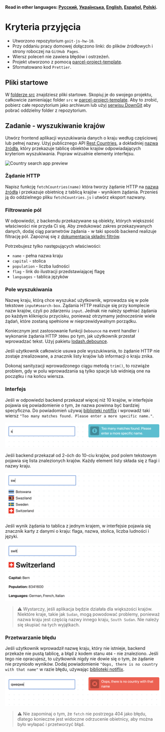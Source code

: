 **Read in other languages: [Русский](README.md), [Українська](README.ua.md),
[English](README.en.md), [Español](README.es.md), [Polski](README.pl.md).**

# Kryteria przyjęcia

- Utworzono repozytorium `goit-js-hw-10`.
- Przy oddaniu pracy domowej dołączono linki: do plików źródłowych i strony
  roboczej na `GitHub Pages`.
- Wiersz poleceń nie zawiera błędów i ostrzeżeń.
- Projekt utworzono z pomocą 
  [parcel-project-template](https://github.com/goitacademy/parcel-project-template).
- Sformatowano kod `Prettier`.

## Pliki startowe

W [folderze src](./src) znajdziesz pliki startowe. Skopiuj je do swojego projektu,
całkowicie zamieniając folder  `src` w
[parcel-project-template](https://github.com/goitacademy/parcel-project-template).
Aby to zrobić, pobierz całe repozytorium jako archiwum lub użyj
[serwisu DownGit](https://downgit.github.io/) aby pobrać oddzielny folder z
repozytorium.

## Zadanie - wyszukiwanie krajów

Utwórz frontend aplikacji wyszukiwania danych o kraju według częściowej 
lub pełnej nazwy. Użyj publicznego API
[Rest Countries](https://restcountries.eu/), a dokładniej
[nazwa źródła](https://restcountries.eu/#api-endpoints-name), który przekazuje tablicę
obiektów krajów odpowiadających kryteriom wyszukiwania. Popraw wizualnie
elementy interfejsu.

![Country search app preview](./preview/app-preview.gif)

### Żądanie HTTP

Napisz funkcję `fetchCountries(name)` która tworzy żądanie HTTP na
[nazwa źródła](https://restcountries.eu/#api-endpoints-name) i przekazuje obietnicę
z tablicą krajów - wynikiem żądania. Przenieś ją do oddzielnego pliku
`fetchCountries.js` i utwórz eksport nazwany.

### Filtrowanie pól

W odpowiedzi, z backendu przekazywane są obiekty, których większość właściwości nie
przyda Ci się. Aby zredukować zakres przekazywanych danych, dodaj ciąg parametrów
żądania - w taki sposób backend realizuje filtrację pól. Zapoznaj się z
[dokumentacją składni filtrów](https://restcountries.eu/#filter-response).

Potrzebujesz tylko następujących właściwości:

- `name` - pełna nazwa kraju
- `capital` - stolica
- `population` - liczba ludności
- `flag` - link do ilustracji przedstawiającej flagę
- `languages` - tablica języków

### Pole wyszukiwania

Nazwę kraju, którą chce wyszukać użytkownik, wprowadza się w pole tekstowe
`input#search-box`. Żądania HTTP realizuje się przy komplecie nazw krajów, czyli po
zdarzeniu `input`. Jednak nie należy spełniać żądania po każdym kliknięciu przycisku, ponieważ
otrzymamy jednocześnie wiele żądań, które zostaną spełnione w nieprzewidywalnym
porządku.

Koniecznym jest zastosowanie funkcji `Debounce` na event handler i wykonanie
żądania HTTP `300ms` po tym, jak użytkownik przestał wprowadzać tekst.
Użyj pakietu
[lodash.debounce](https://www.npmjs.com/package/lodash.debounce).

Jeśli użytkownik całkowicie usuwa pole wyszukiwania, to żądanie HTTP nie zostaje zrealizowane,
a znacznik listy krajów lub informacji o kraju znika.

Dokonaj sanityzacji wprowadzonego ciągu metodą `trim()`, to rozwiąże problem, gdy
w polu wprowadzania są tylko spacje lub widnieją one na początku i na końcu wiersza.

### Interfejs

Jeśli w odpowiedzi backend przekazał więcej niż 10 krajów, w interfejsie pojawia się
powiadomienie o tym, że nazwa powinna być bardziej specyficzna. Do powiadomień
używaj [biblioteki notiflix](https://github.com/notiflix/Notiflix#readme) i
wprowadź taki wiersz
`"Too many matches found. Please enter a more specific name."`.

![Too many matches alert](./preview/too-many-matches.png)

Jeśli backend przekazał od 2-óch do 10-ciu krajów, pod polem tekstowym pojawia się lista
znalezionych krajów. Każdy element listy składa się z flagi i nazwy kraju. 

![Country list UI](./preview/country-list.png)

Jeśli wynik żądania to tablica z jednym krajem, w interfejsie pojawia się
znacznik karty z danymi o kraju: flaga, nazwa, stolica, liczba ludności i
języki.

![Country info UI](./preview/country-info.png)

> ⚠️ Wystarczy, jeśli aplikacja będzie działała dla większości krajów. Niektóre
> kraje, takie jak `Sudan`, mogą powodować problemy, ponieważ nazwa kraju
> jest częścią nazwy innego kraju, `South Sudan`. Nie należy się skupiać
> na tych wyjątkach.

### Przetwarzanie błędu

Jeśli użytkownik wprowadził nazwę kraju, który nie istnieje, backend przekaże nie pustą
tablicę, a błąd z kodem stanu `404` - nie znaleziono. Jeśli tego nie opracujesz, to
użytkownik nigdy nie dowie się o tym, że żądanie nie przyniosło wyników. Dodaj
powiadomienie `"Oops, there is no country with that name"` w razie błędu,
używając [biblioteki notiflix](https://github.com/notiflix/Notiflix#readme).

![Error alert](./preview/error-alert.png)

> ⚠️ Nie zapominaj o tym, że `fetch` nie postrzega 404 jako błędu, dlatego konieczne jest
> widoczne odrzucenie obietnicy, aby można było wyłapać i przetworzyć błąd.
